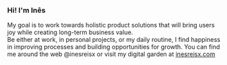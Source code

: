 <h3>Hi! I'm Inês</h3>
My goal is to work towards holistic product solutions that will bring users joy while creating long-term business value.<br>
Be either at work, in personal projects, or my daily routine, I find happiness in improving processes and building opportunities for growth. You can find me around the web @inesreisx or visit my digital garden at <a href="https://inesreisx.com/" target="_blank">inesreisx.com</a>

  
